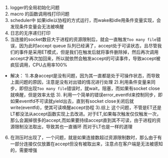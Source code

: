 
1. logger的全局初始化问题
2. macro 的函数调用栈打印问题
3. scheduler中 如果idle以协程的方式运行，而wake和idle用条件变量实现，会发现条件变量会无法被唤醒
4. 日志的无序递归打印
5. 当连接的socket数目大于进程的资源限制后，就会一直触发`Too many file`错误，因为此时accept queue 队列已经满了，accept处于可读状态，且尽管我们的事件是采用ET模式，但是我们在触发后就将事件删除掉，然后再次调用accept才再次加回来，所以就依然会触发accept的可读事件，导致accept被疯狂调用，CPU占用率100%
- 解决： 
    1).本身accept是没有问题，因为其一直都是处于可操作状态，而导致上面问题的原因，注意是没有对出错的情况进行处理
    2).利用条件变量来同步，即但出现`Too many file`错误时，就wait，阻塞，而如果有socket close 就唤醒，但是效率太低
    3). 利用一个简单的错误error_eventfd来控制同步，即如果eventfd不可读就yield出去，直到有socket close关闭后就write(eventfd)，使其可读唤醒accept协程
3).综上 这个问题，不管是ET还是LT都没法从accept函数实现上去改进。对于ET,如果每次触发仅仅触发一次，那么会漏掉很多的accept,而如果要持续accept直到其不可读，由于进程的资源限制没法取出，导致其也一直循环
        而对于LT也是一样的道理
  
6. 在测压时出现了，一个问题，就是如果连接数超过资源限制数时，那么由于有一部分连接仅仅放置在accept但没有被取出来，注意点在客户端是无法被感知的，需要增强